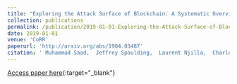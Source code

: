 ```yaml
---
title: "Exploring the Attack Surface of Blockchain: A Systematic Overview"
collection: publications
permalink: /publication/2019-01-01-Exploring-the-Attack-Surface-of-Blockchain-A-Systematic-Overview
date: 2019-01-01
venue: 'CoRR'
paperurl: 'http://arxiv.org/abs/1904.03487'
citation: ' Muhammad Saad,  Jeffrey Spaulding,  Laurent Njilla,  Charles Kamhoua,  Sachin Shetty,  DaeHun Nyang,  Aziz Mohaisen, &quot;Exploring the Attack Surface of Blockchain: A Systematic Overview.&quot; CoRR, 2019.'
---
```

[Access paper here](http://arxiv.org/abs/1904.03487){:target="_blank"}
